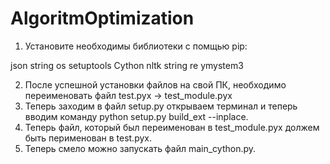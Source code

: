 # AlgoritmOptimization

1. Установите необходимы библиотеки с помщью pip:

json
string
os 
setuptools
Cython
nltk
string
re
ymystem3

2. После успешной установки файлов на свой ПК, 
необходимо переименовать файл test.pyx -> test_module.pyx
3. Теперь заходим в файл setup.py открываем терминал и теперь вводим команду
python setup.py build_ext --inplace. 
4. Теперь файл, который был переименован в test_module.pyx должем 
быть перименован в test.pyx.
5. Теперь смело можно запускать файл main_cython.py.

